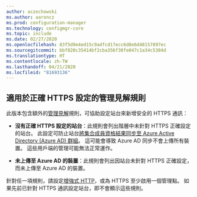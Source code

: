 ```yaml
---
author: aczechowski
ms.author: aaroncz
ms.prod: configuration-manager
ms.technology: configmgr-core
ms.topic: include
ms.date: 02/27/2020
ms.openlocfilehash: 83f5d9e4ed15c9adfcd17ecc6d8e6d48157897ec
ms.sourcegitcommit: bbf820c35414bf2cba356f30fe047c1a34c5384d
ms.translationtype: HT
ms.contentlocale: zh-TW
ms.lasthandoff: 04/21/2020
ms.locfileid: "81693136"
---
```

## <a name="management-insight-rules-for-proper-https-configuration"></a><a name="bkmk_insight"></a> 適用於正確 HTTPS 設定的管理見解規則

<!--6268489-->

此版本包含額外的[管理見解](../../../../servers/manage/management-insights.md)規則，可協助設定站台來新增安全的 HTTPS 通訊：

- **沒有正確 HTTPS 設定的站台**：此規則會列出階層中未針對 HTTPS 正確設定的站台。 此設定可防止站台[將集合成員資格結果同步至 Azure Active Directory (Azure AD) 群組](../../../../clients/manage/collections/create-collections.md#bkmk_aadcollsync)。 這可能會導致 Azure AD 同步不會上傳所有裝置。 這些用戶端的管理可能無法正常運作。

- **未上傳至 Azure AD 的裝置**：此規則會列出因站台未針對 HTTPS 正確設定，而未上傳至 Azure AD 的裝置。

針對任一項規則，請設定[增強式 HTTP](../../../../plan-design/hierarchy/enhanced-http.md)，或為 HTTPS 至少啟用一個管理點。 如果先前已針對 HTTPS 通訊設定站台，即不會顯示這些規則。
